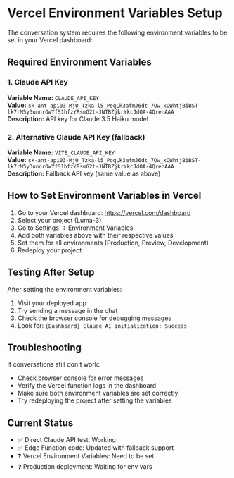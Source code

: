 # Vercel Environment Variables Setup

The conversation system requires the following environment variables to be set in your Vercel dashboard:

## Required Environment Variables

### 1. Claude API Key
**Variable Name:** `CLAUDE_API_KEY`  
**Value:** `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`  
**Description:** API key for Claude 3.5 Haiku model

### 2. Alternative Claude API Key (fallback)
**Variable Name:** `VITE_CLAUDE_API_KEY`  
**Value:** `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`  
**Description:** Fallback API key (same value as above)

## How to Set Environment Variables in Vercel

1. Go to your Vercel dashboard: https://vercel.com/dashboard
2. Select your project (Luma-3)
3. Go to Settings → Environment Variables
4. Add both variables above with their respective values
5. Set them for all environments (Production, Preview, Development)
6. Redeploy your project

## Testing After Setup

After setting the environment variables:
1. Visit your deployed app
2. Try sending a message in the chat
3. Check the browser console for debugging messages
4. Look for: `[Dashboard] Claude AI initialization: Success`

## Troubleshooting

If conversations still don't work:
- Check browser console for error messages
- Verify the Vercel function logs in the dashboard
- Make sure both environment variables are set correctly
- Try redeploying the project after setting the variables

## Current Status
- ✅ Direct Claude API test: Working
- ✅ Edge Function code: Updated with fallback support
- ❓ Vercel Environment Variables: Need to be set
- ❓ Production deployment: Waiting for env vars